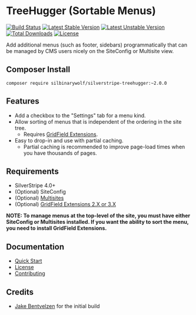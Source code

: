 # TreeHugger (Sortable Menus)

[![Build Status](https://travis-ci.org/silbinarywolf/silverstripe-treehugger.svg?branch=master)](https://travis-ci.org/silbinarywolf/silverstripe-treehugger)
[![Latest Stable Version](https://poser.pugx.org/silbinarywolf/silverstripe-treehugger/version.svg)](https://github.com/silbinarywolf/silverstripe-treehugger/releases)
[![Latest Unstable Version](https://poser.pugx.org/silbinarywolf/silverstripe-treehugger/v/unstable.svg)](https://packagist.org/packages/silbinarywolf/silverstripe-treehugger)
[![Total Downloads](https://poser.pugx.org/silbinarywolf/silverstripe-treehugger/downloads.svg)](https://packagist.org/packages/silbinarywolf/silverstripe-treehugger)
[![License](https://poser.pugx.org/silbinarywolf/silverstripe-treehugger/license.svg)](https://github.com/silbinarywolf/silverstripe-treehugger/blob/master/LICENSE.md)

Add additional menus (such as footer, sidebars) programmatically that can be managed by CMS users nicely on the SiteConfig or Multisite view.

## Composer Install

```
composer require silbinarywolf/silverstripe-treehugger:~2.0.0
```

## Features

- Add a checkbox to the "Settings" tab for a menu kind.
- Allow sorting of menus that is independent of the ordering in the site tree.
    - Requires [GridField Extensions](https://github.com/symbiote/silverstripe-gridfieldextensions).
- Easy to drop-in and use with partial caching.
    - Partial caching is recommended to improve page-load times when you have thousands of pages.

## Requirements

* SilverStripe 4.0+
* (Optional) SiteConfig
* (Optional) [Multisites](https://github.com/symbiote/silverstripe-multisites)
* (Optional) [GridField Extensions 2.X or 3.X](https://github.com/symbiote/silverstripe-gridfieldextensions)

**NOTE: To manage menus at the top-level of the site, you must have either SiteConfig or Multisites installed. If you want the ability to sort the menu, you need to install GridField Extensions.**

## Documentation

* [Quick Start](docs/en/quick-start.md)
* [License](LICENSE.md)
* [Contributing](CONTRIBUTING.md)

## Credits

* [Jake Bentvelzen](https://github.com/SilbinaryWolf) for the initial build
